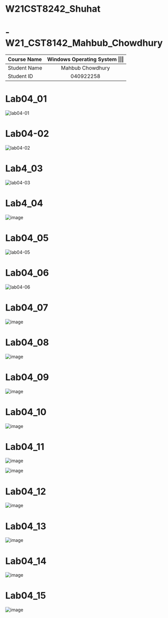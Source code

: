 # W21CST8242_Shuhat

# -W21_CST8142_Mahbub_Chowdhury

| **Course Name**  | **Windows Operating System \|\|\|**| 
|:-------------| :-----------------------------:|
|Student Name  | Mahbub Chowdhury               |
|Student ID    | 040922258                      |


# Lab04_01

![lab04-01](https://user-images.githubusercontent.com/59116892/110872982-6ec45d00-8296-11eb-9617-f1728a5ce41e.PNG)

# Lab04-02

![lab04-02](https://user-images.githubusercontent.com/59116892/110873004-75eb6b00-8296-11eb-9979-c43ce20a658c.PNG)

# Lab4_03

![lab04-03](https://user-images.githubusercontent.com/59116892/110873077-95829380-8296-11eb-8a1d-733f6261d93f.PNG)

# Lab4_04

![image](https://user-images.githubusercontent.com/59116892/110866975-9feb6000-828b-11eb-8066-e9af5c3e5067.png)

# Lab04_05

![lab04-05](https://user-images.githubusercontent.com/59116892/110872951-62400480-8296-11eb-80e3-708eeb439974.PNG)

# Lab04_06

![lab04-06](https://user-images.githubusercontent.com/59116892/110872960-6835e580-8296-11eb-92ae-64a44e4a87d8.PNG)


# Lab04_07

![image](https://user-images.githubusercontent.com/59116892/110867021-b4c7f380-828b-11eb-8647-e1ff85d6c8e8.png)

# Lab04_08

![image](https://user-images.githubusercontent.com/59116892/110867038-bdb8c500-828b-11eb-8bc7-4ca7fc797567.png)

# Lab04_09

![image](https://user-images.githubusercontent.com/59116892/110867055-c6a99680-828b-11eb-8574-0d1406481310.png)

# Lab04_10

![image](https://user-images.githubusercontent.com/59116892/110867077-cf9a6800-828b-11eb-8ef4-ddd0a4e8787d.png)

# Lab04_11

![image](https://user-images.githubusercontent.com/59116892/110867101-d923d000-828b-11eb-8d77-74d4c0784e16.png)

![image](https://user-images.githubusercontent.com/59116892/110867113-dfb24780-828b-11eb-8a59-3849cef2b218.png)

# Lab04_12

![image](https://user-images.githubusercontent.com/59116892/110867141-ea6cdc80-828b-11eb-8ed3-93d5ef3ed1e1.png)

# Lab04_13

![image](https://user-images.githubusercontent.com/59116892/110867154-efca2700-828b-11eb-83e3-f365004d6e3e.png)

# Lab04_14

![image](https://user-images.githubusercontent.com/59116892/110867192-feb0d980-828b-11eb-989a-f8b03d1de0ed.png)

# Lab04_15

![image](https://user-images.githubusercontent.com/59116892/110870402-f8256080-8291-11eb-85f1-1794e69b4f4f.png)


